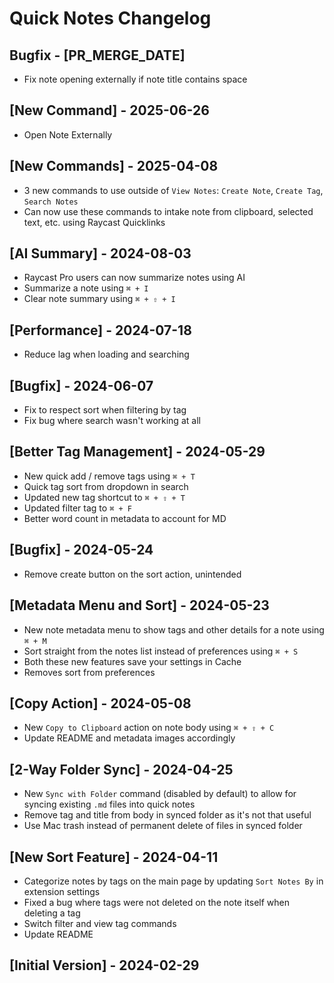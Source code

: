 # Quick Notes Changelog

## Bugfix - [PR_MERGE_DATE]

- Fix note opening externally if note title contains space

## [New Command] - 2025-06-26

-  Open Note Externally

## [New Commands] - 2025-04-08

- 3 new commands to use outside of `View Notes`: `Create Note`, `Create Tag`, `Search Notes`
- Can now use these commands to intake note from clipboard, selected text, etc. using Raycast Quicklinks

## [AI Summary] - 2024-08-03

- Raycast Pro users can now summarize notes using AI
- Summarize a note using `⌘ + I`
- Clear note summary using `⌘ + ⇧ + I`

## [Performance] - 2024-07-18

- Reduce lag when loading and searching

## [Bugfix] - 2024-06-07

- Fix to respect sort when filtering by tag
- Fix bug where search wasn't working at all

## [Better Tag Management] - 2024-05-29

- New quick add / remove tags using `⌘ + T`
- Quick tag sort from dropdown in search
- Updated new tag shortcut to `⌘ + ⇧ + T`
- Updated filter tag to `⌘ + F`
- Better word count in metadata to account for MD

## [Bugfix] - 2024-05-24

- Remove create button on the sort action, unintended

## [Metadata Menu and Sort] - 2024-05-23

- New note metadata menu to show tags and other details for a note using `⌘ + M`
- Sort straight from the notes list instead of preferences using `⌘ + S`
- Both these new features save your settings in Cache
- Removes sort from preferences

## [Copy Action] - 2024-05-08

- New `Copy to Clipboard` action on note body using `⌘ + ⇧ + C`
- Update README and metadata images accordingly

## [2-Way Folder Sync] - 2024-04-25

- New `Sync with Folder` command (disabled by default) to allow for syncing existing `.md` files into quick notes
- Remove tag and title from body in synced folder as it's not that useful
- Use Mac trash instead of permanent delete of files in synced folder

## [New Sort Feature] - 2024-04-11

- Categorize notes by tags on the main page by updating `Sort Notes By` in extension settings
- Fixed a bug where tags were not deleted on the note itself when deleting a tag
- Switch filter and view tag commands
- Update README

## [Initial Version] - 2024-02-29
